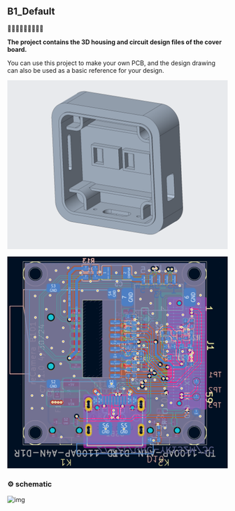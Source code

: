 ## B1_Default
🎈🎈🎈🎈🎈🎈🎈🎈🎈

**The project contains the 3D housing and circuit design files of the cover board.**

You can use this project to make your own PCB, and the design drawing can also be used as a basic reference for your design.


![image](./static/model.png)

![image](./static/pcb.png)


### ⚙️ schematic

![img](../statics/B1_Default_sch.png)